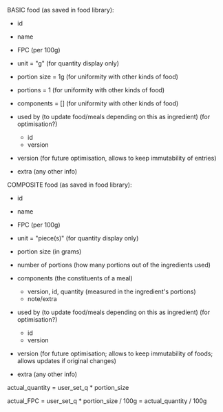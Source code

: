 

BASIC food (as saved in food library):
 - id
 - name
 - FPC (per 100g)
 - unit = "g" (for quantity display only)
 
 - portion size = 1g (for uniformity with other kinds of food)
 - portions = 1 (for uniformity with other kinds of food)

 - components = [] (for uniformity with other kinds of food)
 - used by (to update food/meals depending on this as ingredient) (for optimisation?)
     + id
     + version

 - version (for future optimisation, allows to keep immutability of entries)
 - extra (any other info)



COMPOSITE food (as saved in food library):
 - id
 - name
 - FPC (per 100g)
 - unit = "piece(s)" (for quantity display only)

 - portion size (in grams)
 - number of portions (how many portions out of the ingredients used)

 - components (the constituents of a meal)
     + version, id, quantity (measured in the ingredient's portions)
     + note/extra
 - used by (to update food/meals depending on this as ingredient) (for optimisation?)
     + id
     + version

 - version (for future optimisation; allows to keep immutability of foods; allows updates if original changes)
 - extra (any other info)



actual_quantity  =  user_set_q * portion_size

actual_FPC  =  user_set_q * portion_size / 100g  =  actual_quantity / 100g

